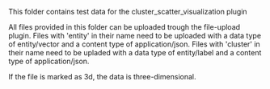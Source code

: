 This folder contains test data for the cluster_scatter_visualization plugin

All files provided in this folder can be uploaded trough the file-upload plugin. Files with 'entity' in their name need to be uploaded with a data type of entity/vector and a content type of application/json. Files with 'cluster' in their name need to be upladed with a data type of entity/label and a content type of application/json.

If the file is marked as 3d, the data is three-dimensional.

